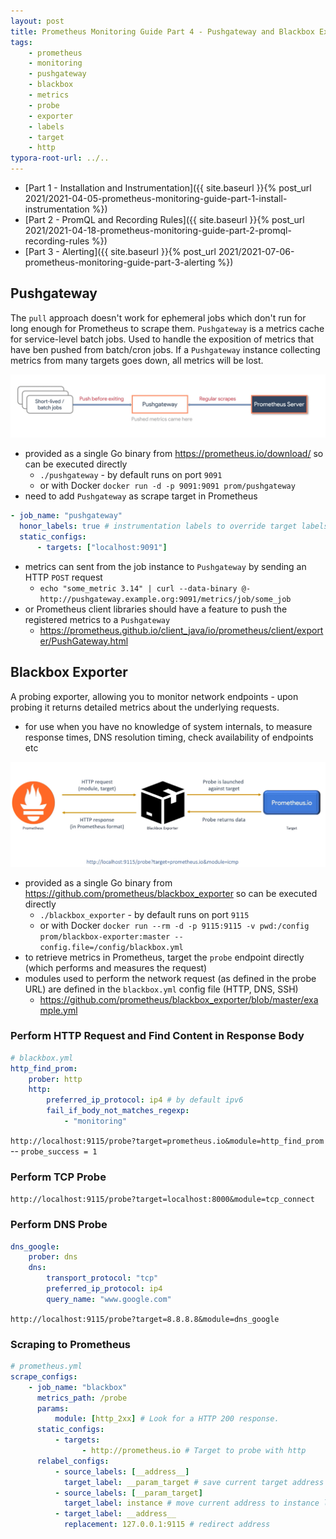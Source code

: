 ```yaml
---
layout: post
title: Prometheus Monitoring Guide Part 4 - Pushgateway and Blackbox Exporter
tags:
    - prometheus
    - monitoring
    - pushgateway
    - blackbox
    - metrics
    - probe
    - exporter
    - labels
    - target
    - http
typora-root-url: ../..
---
```


-   [Part 1 - Installation and Instrumentation]({{ site.baseurl }}{% post_url 2021/2021-04-05-prometheus-monitoring-guide-part-1-install-instrumentation %})
-   [Part 2 - PromQL and Recording Rules]({{ site.baseurl }}{% post_url 2021/2021-04-18-prometheus-monitoring-guide-part-2-promql-recording-rules %})
-   [Part 3 - Alerting]({{ site.baseurl }}{% post_url 2021/2021-07-06-prometheus-monitoring-guide-part-3-alerting %})

## Pushgateway

The `pull` approach doesn't work for ephemeral jobs which don't run for long enough for Prometheus to scrape them. `Pushgateway` is a metrics cache for service-level batch jobs. Used to handle the exposition of metrics that have ben pushed from batch/cron jobs. If a `Pushgateway` instance collecting metrics from many targets goes down, all metrics will be lost.

![Prometheus Pushgateway](/images/2021/prometheus_pushgateway.png)

-   provided as a single Go binary from <https://prometheus.io/download/> so can be executed directly
    -   `./pushgateway` - by default runs on port `9091`
    -   or with Docker `docker run -d -p 9091:9091 prom/pushgateway`
-   need to add `Pushgateway` as scrape target in Prometheus

```yaml
- job_name: "pushgateway"
  honor_labels: true # instrumentation labels to override target labels
  static_configs:
      - targets: ["localhost:9091"]
```

-   metrics can sent from the job instance to `Pushgateway` by sending an HTTP `POST` request
    -   `echo "some_metric 3.14" | curl --data-binary @- http://pushgateway.example.org:9091/metrics/job/some_job`
-   or Prometheus client libraries should have a feature to push the registered metrics to a `Pushgateway`
    -   <https://prometheus.github.io/client_java/io/prometheus/client/exporter/PushGateway.html>

## Blackbox Exporter

A probing exporter, allowing you to monitor network endpoints - upon probing it returns detailed metrics about the underlying requests.

-   for use when you have no knowledge of system internals, to measure response times, DNS resolution timing, check availability of endpoints etc

![Prometheus Blackbox Exporter](/images/2021/prometheus_blackbox.png)

-   provided as a single Go binary from <https://github.com/prometheus/blackbox_exporter> so can be executed directly
    -   `./blackbox_exporter` - by default runs on port `9115`
    -   or with Docker `docker run --rm -d -p 9115:9115 -v pwd:/config prom/blackbox-exporter:master --config.file=/config/blackbox.yml`
-   to retrieve metrics in Prometheus, target the `probe` endpoint directly (which performs and measures the request)
-   modules used to perform the network request (as defined in the probe URL) are defined in the `blackbox.yml` config file (HTTP, DNS, SSH)
    -   <https://github.com/prometheus/blackbox_exporter/blob/master/example.yml>

### Perform HTTP Request and Find Content in Response Body

```yaml
# blackbox.yml
http_find_prom:
    prober: http
    http:
        preferred_ip_protocol: ip4 # by default ipv6
        fail_if_body_not_matches_regexp:
            - "monitoring"
```

`http://localhost:9115/probe?target=prometheus.io&module=http_find_prom` -- `probe_success = 1`

### Perform TCP Probe

`http://localhost:9115/probe?target=localhost:8000&module=tcp_connect`

### Perform DNS Probe

```yaml
dns_google:
    prober: dns
    dns:
        transport_protocol: "tcp"
        preferred_ip_protocol: ip4
        query_name: "www.google.com"
```

`http://localhost:9115/probe?target=8.8.8.8&module=dns_google`

### Scraping to Prometheus

```yaml
# prometheus.yml
scrape_configs:
    - job_name: "blackbox"
      metrics_path: /probe
      params:
          module: [http_2xx] # Look for a HTTP 200 response.
      static_configs:
          - targets:
                - http://prometheus.io # Target to probe with http
      relabel_configs:
          - source_labels: [__address__]
            target_label: __param_target # save current target address into temp param
          - source_labels: [__param_target]
            target_label: instance # move current address to instance label
          - target_label: __address__
            replacement: 127.0.0.1:9115 # redirect address
```
